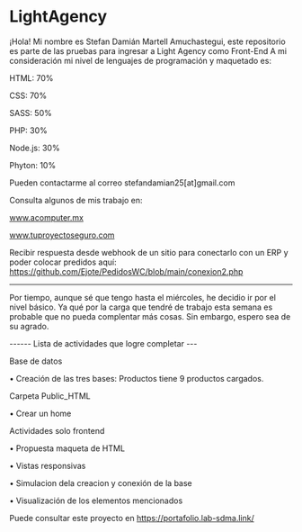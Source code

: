 # LightAgency 
¡Hola! Mi nombre es Stefan Damián Martell Amuchastegui, este repositorio es parte de las pruebas para ingresar a Light Agency como Front-End
A mi consideración mi nivel de lenguajes de programación y maquetado es:

HTML: 70%

CSS: 70%

SASS: 50%

PHP: 30%

Node.js: 30%

Phyton: 10%

Pueden contactarme al correo stefandamian25[at]gmail.com 

Consulta algunos de mis trabajo en:

www.acomputer.mx 

www.tuproyectoseguro.com

Recibir respuesta desde webhook de un sitio para conectarlo con un ERP y poder colocar predidos aquí: https://github.com/Ejote/PedidosWC/blob/main/conexion2.php 

------ 

Por tiempo, aunque sé que tengo hasta el miércoles, he decidio ir por el nivel básico. Ya qué por la carga que tendré de trabajo esta semana es probable que no pueda complentar más cosas. Sin embargo, espero sea de su agrado.

------ Lista de actividades que logre completar ---

Base de datos

• Creación de las tres bases: Productos tiene 9 productos cargados.

Carpeta Public_HTML

• Crear un home

Actividades solo frontend

• Propuesta maqueta de HTML

• Vistas responsivas

• Simulacion dela creacion y conexión de la base

• Visualización de los elementos mencionados

Puede consultar este proyecto en https://portafolio.lab-sdma.link/

